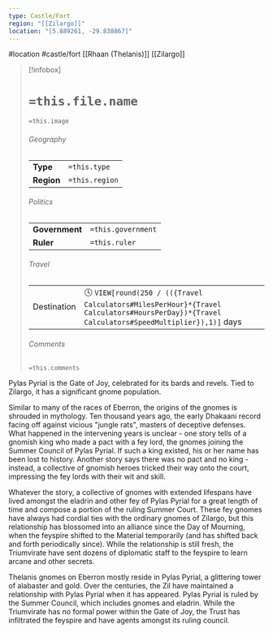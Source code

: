```yaml
---
type: Castle/Fort
region: "[[Zilargo]]"
location: "[5.889261, -29.838867]"
---
```

 #location #castle/fort [[Rhaan (Thelanis)]] [[Zilargo]]

> [!infobox]
> # `=this.file.name`
> `=this.image`
> ###### Geography
> |  |  |
> | ---- | ---- |
> | **Type** | `=this.type` |
> | **Region** | `=this.region` |
> ###### Politics
> |  |  |
> | ---- | ---- |
> | **Government** | `=this.government` |
> | **Ruler** | `=this.ruler` |
> ###### Travel
> |  |  |
> | ---- | ---- |
> | Destination | 🕓 `VIEW[round(250 / (({Travel Calculators#MilesPerHour}*{Travel Calculators#HoursPerDay})*{Travel Calculators#SpeedMultiplier}),1)]` days |
> ###### Comments
> `=this.comments`

Pylas Pyrial is the Gate of Joy, celebrated for its bards and revels. Tied to Zilargo, it has a significant gnome population.

Similar to many of the races of Eberron, the origins of the gnomes is shrouded in mythology. Ten thousand years ago, the early Dhakaani record facing off against vicious "jungle rats", masters of deceptive defenses. What happened in the intervening years is unclear - one story tells of a gnomish king who made a pact with a fey lord, the gnomes joining the Summer Council of Pylas Pyrial. If such a king existed, his or her name has been lost to history. Another story says there was no pact and no king - instead, a collective of gnomish heroes tricked their way onto the court, impressing the fey lords with their wit and skill.

Whatever the story, a collective of gnomes with extended lifespans have lived amongst the eladrin and other fey of Pylas Pyrial for a great length of time and compose a portion of the ruling Summer Court. These fey gnomes have always had cordial ties with the ordinary gnomes of Zilargo, but this relationship has blossomed into an alliance since the Day of Mourning, when the feyspire shifted to the Material temporarily (and has shifted back and forth periodically since). While the relationship is still fresh, the Triumvirate have sent dozens of diplomatic staff to the feyspire to learn arcane and other secrets.

Thelanis gnomes on Eberron mostly reside in Pylas Pyrial, a glittering tower of alabaster and gold. Over the centuries, the Zil have maintained a relationship with Pylas Pyrial when it has appeared. Pylas Pyrial is ruled by the Summer Council, which includes gnomes and eladrin. While the Triumvirate has no formal power within the Gate of Joy, the Trust has infiltrated the feyspire and have agents amongst its ruling council.

